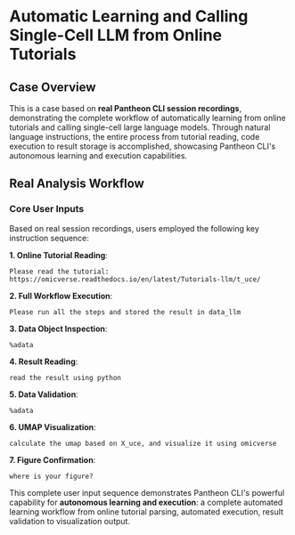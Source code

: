 # Automatic Learning and Calling Single-Cell LLM from Online Tutorials

## Case Overview

This is a case based on **real Pantheon CLI session recordings**, demonstrating the complete workflow of automatically learning from online tutorials and calling single-cell large language models. Through natural language instructions, the entire process from tutorial reading, code execution to result storage is accomplished, showcasing Pantheon CLI's autonomous learning and execution capabilities.

## Real Analysis Workflow

### Core User Inputs
Based on real session recordings, users employed the following key instruction sequence:

**1. Online Tutorial Reading**:
```
Please read the tutorial: https://omicverse.readthedocs.io/en/latest/Tutorials-llm/t_uce/
```

**2. Full Workflow Execution**:
```
Please run all the steps and stored the result in data_llm
```

**3. Data Object Inspection**:
```
%adata
```

**4. Result Reading**:
```
read the result using python
```

**5. Data Validation**:
```
%adata
```

**6. UMAP Visualization**:
```
calculate the umap based on X_uce, and visualize it using omicverse
```

**7. Figure Confirmation**:
```
where is your figure?
```

This complete user input sequence demonstrates Pantheon CLI's powerful capability for **autonomous learning and execution**: a complete automated learning workflow from online tutorial parsing, automated execution, result validation to visualization output.